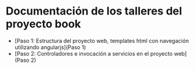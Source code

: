 # Documentación de los talleres del proyecto book


* [Paso 1: Estructura del proyecto web, templates html con navegación utilizando angularjs](Paso 1)
* [Paso 2: Controladores e invocación a servicios en el proyecto web](Paso 2)